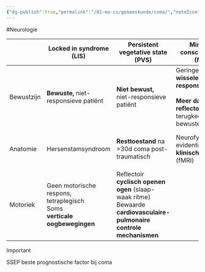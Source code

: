 ```yaml
---
{"dg-publish":true,"permalink":"/01-mo-cs/geneeskunde/coma/","noteIcon":"","created":"2024-11-24T10:55:11.250+01:00","updated":"2024-12-29T13:58:43.698+01:00"}
---
```


#Neurologie 


|            | Locked in syndrome (LIS)                                                          | Persistent vegetative state (PVS)                                                                                              | Minimally conscious state (MCS)                                                                                      | Akinetisch mutisme                                                               |
| ---------- | --------------------------------------------------------------------------------- | ------------------------------------------------------------------------------------------------------------------------------ | -------------------------------------------------------------------------------------------------------------------- | -------------------------------------------------------------------------------- |
| Bewustzijn | **Bewuste,** niet-responsieve patiënt                                             | **Niet bewust,** niet-responsieve patiënt                                                                                      | Geringe, **wisselende responsiviteit**  <br>  <br>**Meer dan reflectoir**, zekere terugkeer naar bewuste interactie! | Niet of weinig responsief  <br>Bewust                                            |
| Anatomie   | Hersenstamsyndroom                                                                | **Resttoestand** na >30d coma post-traumatisch                                                                                 | Neurofysiologische evidentie voor **klinische entiteit** (fMRI)                                                      | Zonder hersenstamlijden  <br>Door zware bilaterale pre  <br>**frontale letsels** |
| Motoriek   | Geen motorische respons, tetraplegisch  <br>Soms  <br>**verticale oogbewegingen** | Reflectoir **cyclisch openen ogen** (slaap-waak ritme)  <br>Bewaarde  <br>**cardiovasculaire-pulmonaire controle mechanismen** |                                                                                                                      |                                                                                  |

> [!important]  
> SSEP beste prognostische factor bij coma